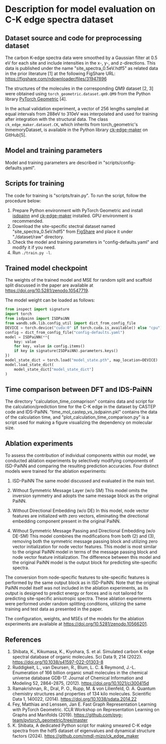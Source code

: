 # Description for model evaluation on C-K edge spectra dataset

## Dataset source and code for preprocessing dataset

The carbon K-edge spectra data were smoothed by a Gaussian filter at 0.5 eV for each site and include intensities in the x-, y-, and z-directions.
This data is published under the name "site_spectra_0.5eV.hdf5" as related data in the prior literature [1] at the following FigShare URL:
https://figshare.com/ndownloader/files/31947896

The structures of the molecules in the corresponding QM9 dataset [2, 3] were obtained using `torch_geometric.dataset.qm9.QM9` from the Python library [PyTorch Geometric](https://github.com/pyg-team/pytorch_geometric) [4].

In the actual validation experiment, a vector of 256 lengths sampled at equal intervals from 288eV to 310eV was interpolated and used for training after integration with the structural data.
The class `ck_edge_maker.dataset.CK`, which inherits from torch_geometric's InmemoryDataset, is available in the Python library [ck-edge-maker](https://github.com/nmdl-mizo/ck_edge_maker) on GitHub[5].

## Model and training parameters

Model and training parameters are described in "scripts/config-defaults.yaml".

## Scripts for training

The code for training is "scripts/train.py".
To run the script, follow the procedure below:
1. Prepare Python environment with PyTorch Geometric and install [isdpainn](https://github.com/nmdl-mizo/ck_edge_maker) and [ck-edge-maker](https://github.com/nmdl-mizo/ck_edge_maker) installed. GPU environment is recommended.
1. Download the site-specific stectral dataset named "site_spectra_0.5eV.hdf5" from [FigShare](https://figshare.com/ndownloader/files/31947896) and place it under "./dataset/raw" directory.
1. Check the model and training parameters in "config-defaults.yaml" and modify it if you need.
1. Run `./train.py -l`.

## Trained model checkpoint

The weights of the trained model and MSE for random split and scaffold split discussed in the paper are available at https://doi.org/10.5281/zenodo.10547719.

The model weight can be loaded as follows:
```Python
from inspect import signature
import torch
from isdpainn import ISDPaiNN
from wandb.sdk.lib.config_util import dict_from_config_file
DEVICE = torch.device("cuda:0" if torch.cuda.is_available() else "cpu")
config = dict_from_config_file("config-defaults.yaml")
model = ISDPaiNN(**{
    key: value
    for key, value in config.items()
    if key in signature(ISDPaiNN).parameters.keys()
})
model_state_dict = torch.load("model_state.pth", map_location=DEVICE)
model.load_state_dict(
    model_state_dict["model_state_dict"]
)
```

## Time comparison between DFT and IDS-PaiNN

The directory "calculation_time_comaprison" contains data and script for the calculation/prediction time for the C-K edge in the dataset by CASTEP code and IDS-PaiNN.
"time_mol_castep_vs_isdpainn.pkl" contains the data of the calculation time, and "plot_calculation_time_comparison.py" is a script used for making a figure visualizing the dependency on molecular size.

## Ablation experiments

To assess the contribution of individual components within our model, we conducted ablation experiments by selectively modifying components of ISD-PaiNN and comparing the resulting prediction accuracies.
Four distinct models were trained for the ablation experiments:

1. ISD-PaiNN
  The same model discussed and evaluated in the main text.

2. Without Symmetric Message Layer (w/o SM)
  This model omits the inversion symmetry and adopts the same message block as the original PaiNN.

3. Without Directional Embedding (w/o DE)
  In this model, node vector features are initialized with zero vectors, eliminating the directional embedding component present in the original PaiNN.

4. Without Symmetric Message Passing and Directional Embedding (w/o DE-SM)
  This model combines the modifications from both (2) and (3), removing both the symmetric message passing block and utilizing zero vector initialization for node vector features.
  This model is most similar to the original PaiNN model in terms of the message passing block and node vector feature initialization.
  The difference between this model and the original PaiNN model is the output block for predicting site-specific spectra.

The conversion from node-specific features to site-specific features is performed by the same output block as in ISD-PaiNN. Note that the original PaiNN model itself was not included in the ablation experiments, as its output is designed to predict energy or forces and is not tailored for predicting site-specific anisotropic spectra.
These ablation experiments were performed under random splitting conditions, utilizing the same training and test data as presented in the paper.

The configuration, weights, and MSEs of the models for the ablation experiments are available at https://doi.org/10.5281/zenodo.10566201.

## References
1. Shibata, K., Kikumasa, K., Kiyohara, S. et al. Simulated carbon K edge spectral database of organic molecules. Sci Data 9, 214 (2022). https://doi.org/10.1038/s41597-022-01303-8
2. Ruddigkeit, L., van Deursen, R., Blum, L. C. & Reymond, J.-L. Enumeration of 166 billion organic small molecules in the chemical universe database GDB-17. Journal of Chemical Information and Modeling 52, 2864–2875, (2012). https://doi.org/10.1021/ci300415d
3. Ramakrishnan, R., Dral, P. O., Rupp, M. & von Lilienfeld, O. A. Quantum chemistry structures and properties of 134 kilo molecules. Scientific Data 1, 140022, (2014). https://doi.org/10.1038/sdata.2014.22
4. Fey, Matthias and Lenssen, Jan E. Fast Graph Representation Learning with PyTorch Geometric. ICLR Workshop on Representation Learning on Graphs and Manifolds (2019). https://github.com/pyg-team/pytorch_geometric/tree/master
5. K. Shibata, A dedicated Python script for making smeared C-K edge spectra from the hdf5 dataset of eigenvalues and dynamical structure factors (2024). https://github.com/nmdl-mizo/ck_edge_maker
